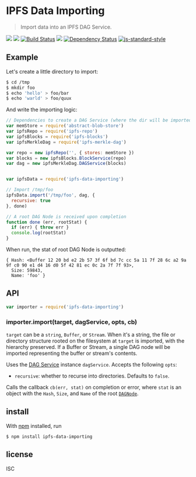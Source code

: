 IPFS Data Importing
===================

> Import data into an IPFS DAG Service.

[![](https://img.shields.io/badge/made%20by-Protocol%20Labs-blue.svg?style=flat-square)](http://ipn.io)
[![](https://img.shields.io/badge/freenode-%23ipfs-blue.svg?style=flat-square)](http://webchat.freenode.net/?channels=%23ipfs)
[![Build Status](https://travis-ci.org/ipfs/js-ipfs-data-importing.svg?style=flat-square)](https://travis-ci.org/ipfs/js-ipfs-data-importing)
![](https://img.shields.io/badge/coverage-%3F-yellow.svg?style=flat-square)
[![Dependency Status](https://david-dm.org/ipfs/js-ipfs-data-importing.svg?style=flat-square)](https://david-dm.org/ipfs/js-ipfs-data-importing)
[![js-standard-style](https://img.shields.io/badge/code%20style-standard-brightgreen.svg?style=flat-square)](https://github.com/feross/standard)

## Example

Let's create a little directory to import:
```sh
$ cd /tmp
$ mkdir foo
$ echo 'hello' > foo/bar
$ echo 'warld' > foo/quux
```

And write the importing logic:
```js
// Dependencies to create a DAG Service (where the dir will be imported into)
var memStore = require('abstract-blob-store')
var ipfsRepo = require('ipfs-repo')
var ipfsBlocks = require('ipfs-blocks')
var ipfsMerkleDag = require('ipfs-merkle-dag')

var repo = new ipfsRepo('', { stores: memStore })
var blocks = new ipfsBlocks.BlockService(repo)
var dag = new ipfsMerkleDag.DAGService(blocks)


var ipfsData = require('ipfs-data-importing')

// Import /tmp/foo
ipfsData.import('/tmp/foo', dag, {
  recursive: true
}, done)

// A root DAG Node is received upon completion
function done (err, rootStat) {
  if (err) { throw err }
  console.log(rootStat)
}
```

When run, the stat of root DAG Node is outputted:

```
{ Hash: <Buffer 12 20 bd e2 2b 57 3f 6f bd 7c cc 5a 11 7f 28 6c a2 9a 9f c0 90 e1 d4 16 d0 5f 42 81 ec 0c 2a 7f 7f 93>,
  Size: 59843,
  Name: 'foo' }
```

## API

```js
var importer = require('ipfs-data-importing')
```

### importer.import(target, dagService, opts, cb)

`target` can be a `string`, `Buffer`, or `Stream`. When it's a string, the file
or directory structure rooted on the filesystem at `target` is imported, with
the hierarchy preserved. If a Buffer or Stream, a single DAG node will be
imported representing the buffer or stream's contents.

Uses the [DAG Service](https://github.com/vijayee/js-ipfs-merkle-dag/) instance
`dagService`. Accepts the following `opts`:

- `recursive`: whether to recurse into directories. Defaults to `false`.

Calls the callback `cb(err, stat)` on completion or error, where `stat` is an
object with the `Hash`, `Size`, and `Name` of the root
[`DAGNode`](https://github.com/vijayee/js-ipfs-merkle-dag/).

## install

With [npm](https://npmjs.org/) installed, run

```
$ npm install ipfs-data-importing
```

## license

ISC
